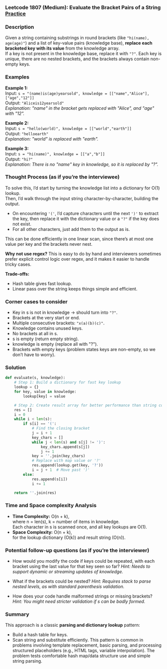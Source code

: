 ### Leetcode 1807 (Medium): Evaluate the Bracket Pairs of a String [Practice](https://leetcode.com/problems/evaluate-the-bracket-pairs-of-a-string)

### Description  
Given a string containing substrings in round brackets (like `"hi(name), age(age)"`) and a list of key-value pairs (knowledge base), **replace each bracketed key with its value** from the knowledge array.  
If a key is not present in the knowledge base, replace it with `"?"`. Each key is unique, there are no nested brackets, and the brackets always contain non-empty keys.

### Examples  

**Example 1:**  
Input: `s = "(name)is(age)yearsold", knowledge = [["name","Alice"],["age","12"]]`  
Output: `"Aliceis12yearsold"`  
*Explanation: "name" in the bracket gets replaced with "Alice", and "age" with "12".*

**Example 2:**  
Input: `s = "hello(world)", knowledge = [["world","earth"]]`  
Output: `"helloearth"`  
*Explanation: "world" is replaced with "earth".*

**Example 3:**  
Input: `s = "hi(name)", knowledge = [["a","b"]]`  
Output: `"hi?"`  
*Explanation: There is no "name" key in knowledge, so it is replaced by "?".*

### Thought Process (as if you’re the interviewee)  
To solve this, I’d start by turning the knowledge list into a dictionary for O(1) lookup.  
Then, I’d walk through the input string character-by-character, building the output.  
- On encountering `'('`, I’d capture characters until the next `')'` to extract the key, then replace it with the dictionary value or a `"?"` if the key does not exist.  
- For all other characters, just add them to the output as is.

This can be done efficiently in one linear scan, since there’s at most one value per key and the brackets never nest.

**Why not use regex?** This is easy to do by hand and interviewers sometimes prefer explicit control logic over regex, and it makes it easier to handle tricky cases.

**Trade-offs:**  
- Hash table gives fast lookup.
- Linear pass over the string keeps things simple and efficient.

### Corner cases to consider  
- Key in s is not in knowledge → should turn into `"?"`.
- Brackets at the very start or end.
- Multiple consecutive brackets: `"x(a)(b)(c)"`.
- Knowledge contains unused keys.
- No brackets at all in s.
- s is empty (return empty string).
- knowledge is empty (replace all with "?").
- Brackets with empty keys (problem states keys are non-empty, so we don’t have to worry).

### Solution

```python
def evaluate(s, knowledge):
    # Step 1: Build a dictionary for fast key lookup
    lookup = {}
    for key, value in knowledge:
        lookup[key] = value

    # Step 2: Create result array for better performance than string concat
    res = []
    i = 0
    while i < len(s):
        if s[i] == '(':
            # Find the closing bracket
            j = i + 1
            key_chars = []
            while j < len(s) and s[j] != ')':
                key_chars.append(s[j])
                j += 1
            key = ''.join(key_chars)
            # Replace with map value or '?'
            res.append(lookup.get(key, '?'))
            i = j + 1  # Move past ')'
        else:
            res.append(s[i])
            i += 1

    return ''.join(res)
```

### Time and Space complexity Analysis  

- **Time Complexity:** O(n + k),  
  where n = len(s), k = number of items in knowledge.  
  Each character in s is scanned once, and all key lookups are O(1).
- **Space Complexity:** O(n + k),  
  for the lookup dictionary (O(k)) and result string (O(n)).

### Potential follow-up questions (as if you’re the interviewer)  

- How would you modify the code if keys could be repeated, with each bracket using the last value for that key seen so far?
  *Hint: Needs to support dynamic or streaming updates of knowledge.*

- What if the brackets could be nested?
  *Hint: Requires stack to parse nested levels, as with standard parenthesis validation.*

- How does your code handle malformed strings or missing brackets?
  *Hint: You might need stricter validation if s can be badly formed.*

### Summary
This approach is a classic **parsing and dictionary lookup** pattern:  
- Build a hash table for keys.
- Scan string and substitute efficiently.
This pattern is common in problems involving template replacement, basic parsing, and processing structured placeholders (e.g., HTML tags, variable interpolation). The problem tests comfortable hash map/data structure use and simple string parsing.